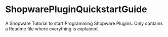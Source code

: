 # ShopwarePluginQuickstartGuide
A Shopware Tutorial to start Programming Shopware Plugins. Only contains a Readme file where everything is explained.
